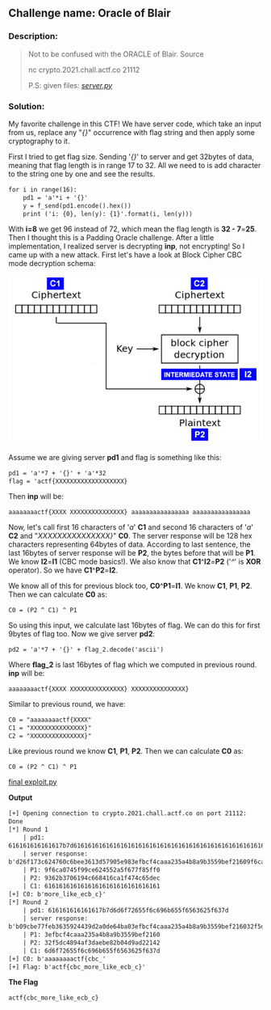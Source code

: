## Challenge name:	Oracle of Blair

### Description:
> Not to be confused with the ORACLE of Blair. Source
>
> nc crypto.2021.chall.actf.co 21112
> 
> P.S: given files: *[server.py](./server.py)*

### Solution:

My favorite challenge in this CTF! We have server code, which take an input from us, replace any "*{}*" occurrence with flag string and then apply some cryptography to it. 

First I tried to get flag size. Sending '*{}*' to server and get 32bytes of data, meaning that flag length is in range 17 to 32. All we need to is add character to the string one by one and see the results.

    for i in range(16):
        pd1 = 'a'*i + '{}'
        y = f_send(pd1.encode().hex())
        print ('i: {0}, len(y): {1}'.format(i, len(y)))

With **i=8** we get 96 instead of 72, which mean the flag length is **32 - 7**=**25**. Then I thought this is a Padding Oracle challenge. After a little implementation, I realized server is decrypting **inp**, not encrypting! So I came up with a new attack. First let's have a look at Block Cipher CBC mode decryption schema:

![block_cipher_cbc_decryption](bc_cbc_decryption.png)

Assume we are giving server **pd1** and flag is something like this:

    pd1 = 'a'*7 + '{}' + 'a'*32
    flag = 'actf{XXXXXXXXXXXXXXXXXXX}

Then **inp** will be:

    aaaaaaaactf{XXXX XXXXXXXXXXXXXXX} aaaaaaaaaaaaaaaa aaaaaaaaaaaaaaaa

Now, let's call first 16 characters of '*a*' **C1** and second 16 characters of '*a*' **C2** and "*XXXXXXXXXXXXXXX}*" **C0**. The server response will be 128 hex characters representing 64bytes of data. According to last sentence, the last 16bytes of server response will be **P2**, the bytes before that will be **P1**. We know **I2**=**I1** (CBC mode basics!). We also know that **C1**^**I2**=**P2** ('*^*' is **XOR** operator). So we have **C1**^**P2**=**I2**.

We know all of this for previous block too, **C0**^**P1**=**I1**. We know **C1**, **P1**, **P2**. Then we can calculate **C0** as: 

    C0 = (P2 ^ C1) ^ P1

So using this input, we calculate last 16bytes of flag. We can do this for first 9bytes of flag too. Now we give server **pd2**:

    pd2 = 'a'*7 + '{}' + flag_2.decode('ascii')

Where **flag_2** is last 16bytes of flag which we computed in previous round. **inp** will be:

    aaaaaaaactf{XXXX XXXXXXXXXXXXXXX} XXXXXXXXXXXXXXX}

Similar to previous round, we have:

    C0 = "aaaaaaaactf{XXXX"
    C1 = "XXXXXXXXXXXXXXX}"
    C2 = "XXXXXXXXXXXXXXX}"

Like previous round we know **C1**, **P1**, **P2**. Then we can calculate **C0** as:

    C0 = (P2 ^ C1) ^ P1

[final exploit.py](./exploit.py)

**Output**

    [+] Opening connection to crypto.2021.chall.actf.co on port 21112: Done
    [*] Round 1
        | pd1: 616161616161617b7d6161616161616161616161616161616161616161616161616161616161616161
        | server response: b'd26f173c624760c6bee3613d57905e983efbcf4caaa235a4b8a9b3559bef21609f6ca0745f99ce624552a5f677f85ff09362b3706194c668416ca1f474c65dec'
        | P1: 9f6ca0745f99ce624552a5f677f85ff0
        | P2: 9362b3706194c668416ca1f474c65dec
        | C1: 61616161616161616161616161616161
    [+] C0: b'more_like_ecb_c}'
    [*] Round 2
        | pd1: 616161616161617b7d6d6f72655f6c696b655f6563625f637d
        | server response: b'b09cbe77feb3635924439d2a0de64ba03efbcf4caaa235a4b8a9b3559bef216032f5dc4894af3daebe82b04d9ad22142'
        | P1: 3efbcf4caaa235a4b8a9b3559bef2160
        | P2: 32f5dc4894af3daebe82b04d9ad22142
        | C1: 6d6f72655f6c696b655f6563625f637d
    [+] C0: b'aaaaaaaactf{cbc_'
    [+] Flag: b'actf{cbc_more_like_ecb_c}'



**The Flag**

    actf{cbc_more_like_ecb_c}
